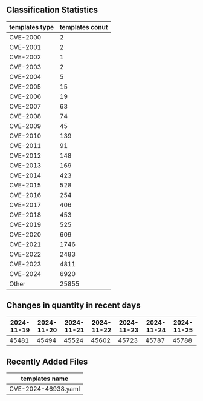 ## Classification Statistics
| templates type | templates conut | 
| --- | --- |
| CVE-2000 | 2 |
| CVE-2001 | 2 |
| CVE-2002 | 1 |
| CVE-2003 | 2 |
| CVE-2004 | 5 |
| CVE-2005 | 15 |
| CVE-2006 | 19 |
| CVE-2007 | 63 |
| CVE-2008 | 74 |
| CVE-2009 | 45 |
| CVE-2010 | 139 |
| CVE-2011 | 91 |
| CVE-2012 | 148 |
| CVE-2013 | 169 |
| CVE-2014 | 423 |
| CVE-2015 | 528 |
| CVE-2016 | 254 |
| CVE-2017 | 406 |
| CVE-2018 | 453 |
| CVE-2019 | 525 |
| CVE-2020 | 609 |
| CVE-2021 | 1746 |
| CVE-2022 | 2483 |
| CVE-2023 | 4811 |
| CVE-2024 | 6920 |
| Other | 25855 |
## Changes in quantity in recent days
|2024-11-19 | 2024-11-20 | 2024-11-21 | 2024-11-22 | 2024-11-23 | 2024-11-24 | 2024-11-25|
|--- | ------ | ------ | ------ | ------ | ------ | ---|
|45481 | 45494 | 45524 | 45602 | 45723 | 45787 | 45788|
## Recently Added Files
| templates name | 
| --- |
| CVE-2024-46938.yaml |
